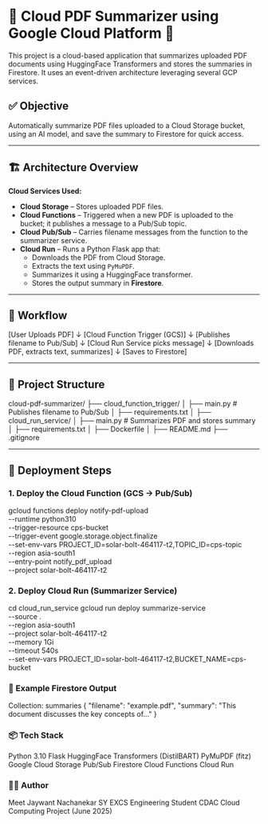 # 📄 Cloud PDF Summarizer using Google Cloud Platform 🚀

This project is a cloud-based application that summarizes uploaded PDF documents using HuggingFace Transformers and stores the summaries in Firestore. It uses an event-driven architecture leveraging several GCP services.

## ✅ Objective

Automatically summarize PDF files uploaded to a Cloud Storage bucket, using an AI model, and save the summary to Firestore for quick access.

---

## 🏗️ Architecture Overview

**Cloud Services Used:**
- **Cloud Storage** – Stores uploaded PDF files.
- **Cloud Functions** – Triggered when a new PDF is uploaded to the bucket; it publishes a message to a Pub/Sub topic.
- **Cloud Pub/Sub** – Carries filename messages from the function to the summarizer service.
- **Cloud Run** – Runs a Python Flask app that:
  - Downloads the PDF from Cloud Storage.
  - Extracts the text using `PyMuPDF`.
  - Summarizes it using a HuggingFace transformer.
  - Stores the output summary in **Firestore**.

---

## 🔁 Workflow

[User Uploads PDF]
↓
[Cloud Function Trigger (GCS)]
↓
[Publishes filename to Pub/Sub]
↓
[Cloud Run Service picks message]
↓
[Downloads PDF, extracts text, summarizes]
↓
[Saves to Firestore]

---

## 📁 Project Structure

cloud-pdf-summarizer/
├── cloud_function_trigger/
│ ├── main.py # Publishes filename to Pub/Sub
│ ├── requirements.txt
│
├── cloud_run_service/
│ ├── main.py # Summarizes PDF and stores summary
│ ├── requirements.txt
│ ├── Dockerfile
│
├── README.md
├── .gitignore

---

## 🚀 Deployment Steps

### 1. Deploy the Cloud Function (GCS → Pub/Sub)

gcloud functions deploy notify-pdf-upload \
  --runtime python310 \
  --trigger-resource cps-bucket \
  --trigger-event google.storage.object.finalize \
  --set-env-vars PROJECT_ID=solar-bolt-464117-t2,TOPIC_ID=cps-topic \
  --region asia-south1 \
  --entry-point notify_pdf_upload \
  --project solar-bolt-464117-t2

### 2. Deploy Cloud Run (Summarizer Service)

cd cloud_run_service
gcloud run deploy summarize-service \
  --source . \
  --region asia-south1 \
  --project solar-bolt-464117-t2 \
  --memory 1Gi \
  --timeout 540s \
  --set-env-vars PROJECT_ID=solar-bolt-464117-t2,BUCKET_NAME=cps-bucket

### 🧪 Example Firestore Output
Collection: summaries
{
  "filename": "example.pdf",
  "summary": "This document discusses the key concepts of..."
}

### 📦 Tech Stack

Python 3.10
Flask
HuggingFace Transformers (DistilBART)
PyMuPDF (fitz)
Google Cloud Storage
Pub/Sub
Firestore
Cloud Functions
Cloud Run

### 🧑‍🎓 Author
Meet Jaywant Nachanekar
SY EXCS Engineering Student
CDAC Cloud Computing Project (June 2025)
